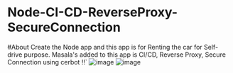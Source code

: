 # Node-CI-CD-ReverseProxy-SecureConnection
#About
Create the Node app and this app is for Renting the car for Self-drive purpose. Masala's added to this app is CI/CD, Reverse Proxy, Secure Connection using cerbot !!`
![image](https://github.com/abinoveramesh20/Node-CI-CD-ReverseProxy-SecureConnection/assets/145929189/6938e6ec-0654-4a0f-826b-cc4352473e1a)
![image](https://github.com/abinoveramesh20/Node-CI-CD-ReverseProxy-SecureConnection/assets/145929189/04700675-22dd-4ac0-8262-06f791d3b9aa)

